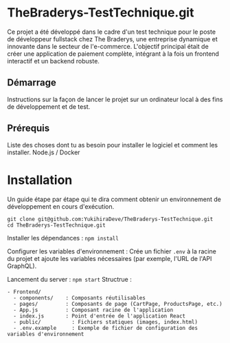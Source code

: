 # TheBraderys-TestTechnique.git
Ce projet a été développé dans le cadre d'un test technique pour le poste de développeur fullstack chez The Braderys, une entreprise dynamique et innovante dans le secteur de l'e-commerce. L'objectif principal était de créer une application de paiement complète, intégrant à la fois un frontend interactif et un backend robuste.
## Démarrage
Instructions sur la façon de lancer le projet sur un ordinateur local à des fins de développement et de test.

## Prérequis
Liste des choses dont tu as besoin pour installer le logiciel et comment les installer.
Node.js / Docker

# Installation
Un guide étape par étape qui te dira comment obtenir un environnement de développement en cours d'exécution.

```Cloner le dépôt :
git clone git@github.com:YukihiraDeve/TheBraderys-TestTechnique.git
cd TheBraderys-TestTechnique.git
```

Installer les dépendances :
```npm install```

Configurer les variables d'environnement :
Crée un fichier ```.env``` à la racine du projet et ajoute les variables nécessaires (par exemple, l'URL de l'API GraphQL).

Lancement du server :
```npm start```
Structrue : 

```
- Frontend/
  - components/    : Composants réutilisables
  - pages/         : Composants de page (CartPage, ProductsPage, etc.)
  - App.js         : Composant racine de l'application
  - index.js       : Point d'entrée de l'application React
  - public/          : Fichiers statiques (images, index.html)
  - .env.example     : Exemple de fichier de configuration des variables d'environnement
```

